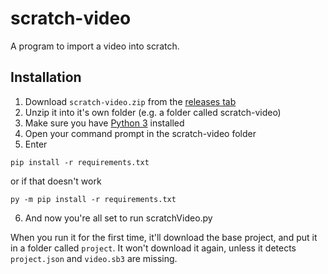 # scratch-video
A program to import a video into scratch.

## Installation

1. Download `scratch-video.zip` from the [releases tab](https://github.com/ego-lay-atman-bay/scratch-video/releases)
2. Unzip it into it's own folder (e.g. a folder called scratch-video)
3. Make sure you have [Python 3](https://www.python.org/downloads/) installed
4. Open your command prompt in the scratch-video folder
5. Enter
```
pip install -r requirements.txt
```
or if that doesn't work 
```
py -m pip install -r requirements.txt
```
6. And now you're all set to run scratchVideo.py

When you run it for the first time, it'll download the base project, and put it in a folder called `project`. It won't download it again, unless it detects `project.json` and `video.sb3` are missing.